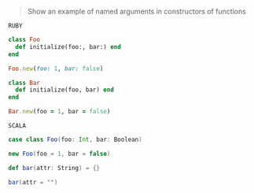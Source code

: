 > Show an example of named arguments in constructors of functions

`RUBY`

```ruby
class Foo
  def initialize(foo:, bar:) end
end

Foo.new(foo: 1, bar: false)
```

```ruby
class Bar
  def initialize(foo, bar) end
end

Bar.new(foo = 1, bar = false)

```

`SCALA`

```scala
case class Foo(foo: Int, bar: Boolean)

new Foo(foo = 1, bar = false)
```

```scala
def bar(attr: String) = {}

bar(attr = "")
```
